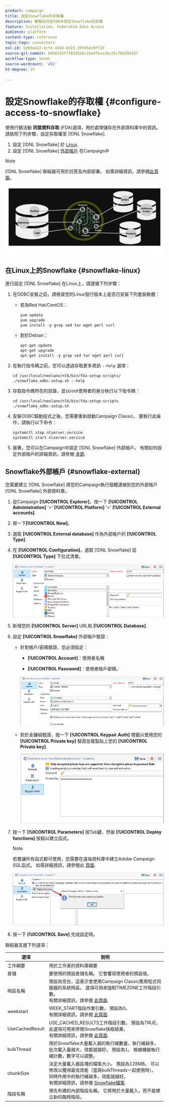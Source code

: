 ```yaml
---
product: campaign
title: 設定Snowflake的存取權
description: 瞭解如何在FDA中設定Snowflake存取權
feature: Installation, Federated Data Access
audience: platform
content-type: reference
topic-tags: connectors
exl-id: bdb5e422-ecfe-42eb-bd15-39fe5ec0ff1d
source-git-commit: b666535f7f82d1b8c2da4fbce1bc25cf8d39d187
workflow-type: tm+mt
source-wordcount: '492'
ht-degree: 2%

---
```


# 設定Snowflake的存取權 {#configure-access-to-snowflake}

使用行銷活動 **同盟資料存取** (FDA)選項，用於處理儲存在外部資料庫中的資訊。 請依照下列步驟，設定存取權至 [!DNL Snowflake].

1. 設定 [!DNL Snowflake] 於 [Linux](#snowflake-linux).
1. 設定 [!DNL Snowflake] [外部帳戶](#snowflake-external) 在Campaign中

>[!NOTE]
>
>[!DNL Snowflake] 聯結器可用於託管及內部部署。 如需詳細資訊，請參閱[此頁面](../../installation/using/capability-matrix.md)。

![](assets/snowflake_3.png)

## 在Linux上的Snowflake {#snowflake-linux}

進行設定 [!DNL Snowflake] 在Linux上，請遵循下列步驟：

1. 在ODBC安裝之前，請檢查您的Linux發行版本上是否已安裝下列套裝軟體：

   * 若為Red Hat/CentOS：

     ```
     yum update
     yum upgrade
     yum install -y grep sed tar wget perl curl
     ```

   * 對於Debian：

     ```
     apt-get update
     apt-get upgrade
     apt-get install -y grep sed tar wget perl curl
     ```

1. 在執行指令碼之前，您可以透過存取更多資訊 `--help` 選項：

   ```
   cd /usr/local/neolane/nl6/bin/fda-setup-scripts/
   ./snowflake_odbc-setup.sh --help
   ```

1. 存取指令碼所在的目錄，並以root使用者的身分執行以下指令碼：

   ```
   cd /usr/local/neolane/nl6/bin/fda-setup-scripts
   ./snowflake_odbc-setup.sh
   ```

1. 安裝ODBC驅動程式之後，您需要重新啟動Campaign Classic。 要執行此操作，請執行以下命令：

   ```
   systemctl stop nlserver.service
   systemctl start nlserver.service
   ```

1. 接著，您可以在Campaign中設定 [!DNL Snowflake] 外部帳戶。 有關如何設定外部帳戶的詳細資訊，請參閱 [本節](#snowflake-external).

## Snowflake外部帳戶 {#snowflake-external}

您需要建立 [!DNL Snowflake] 將您的Campaign執行個體連線到您的外部帳戶 [!DNL Snowflake] 外部資料庫。

1. 從Campaign **[!UICONTROL Explorer]**，按一下 **[!UICONTROL Administration]** &#39;>&#39; **[!UICONTROL Platform]** &#39;>&#39; **[!UICONTROL External accounts]**.

1. 按一下&#x200B;**[!UICONTROL New]**。

1. 選取 **[!UICONTROL External database]** 作為外部帳戶的 **[!UICONTROL Type]**.

1. 在 **[!UICONTROL Configuration]**，選取 [!DNL Snowflake] 從 **[!UICONTROL Type]** 下拉式清單。

   ![](assets/snowflake_5.png)

1. 新增您的 **[!UICONTROL Server]** URL和 **[!UICONTROL Database]**.

1. 設定 **[!UICONTROL Snowflake]** 外部帳戶驗證：

   * 針對帳戶/密碼驗證，您必須指定：

      * **[!UICONTROL Account]**：使用者名稱

      * **[!UICONTROL Password]**：使用者帳戶密碼。

     ![](assets/snowflake.png)

   * 對於金鑰組驗證，按一下 **[!UICONTROL Keypair Auth]** 標籤以使用您的 **[!UICONTROL Private key]** 驗證並複製貼上您的 **[!UICONTROL Private key]**.

     ![](assets/snowflake_4.png)

1. 按一下 **[!UICONTROL Parameters]** 按Tab鍵，然後 **[!UICONTROL Deploy functions]** 按鈕以建立函式。

   >[!NOTE]
   >
   >若要讓所有函式都可使用，您需要在遠端資料庫中建立Adobe Campaign SQL函式。 如需詳細資訊，請參閱此 [頁面](../../configuration/using/adding-additional-sql-functions.md).

   ![](assets/snowflake_2.png)

1. 按一下 **[!UICONTROL Save]** 完成設定時。

聯結器支援下列選項：

| 選項 | 說明 |
|---|---|
| 工作綱要 | 用於工作表的資料庫綱要 |
| 倉儲 | 要使用的預設倉儲名稱。 它會覆寫使用者的預設值。 |
| 時區名稱 | 預設為空白，這表示會使用Campaign Classic應用程式伺服器的系統時區。 選項可用來強制TIMEZONE工作階段引數。 <br>有關詳細資訊，請參閱 [此頁面](https://docs.snowflake.net/manuals/sql-reference/parameters.html#timezone). |
| weekstart | WEEK_START階段作業引數。 預設為0。 <br>有關詳細資訊，請參閱 [此頁面](https://docs.snowflake.com/en/sql-reference/parameters.html#week-start). |
| UseCachedResult | USE_CACHED_RESULTS工作階段引數。 預設為TRUE。 此選項可用來停用Snowflake快取結果。 <br>有關詳細資訊，請參閱 [此頁面](https://docs.snowflake.net/manuals/user-guide/querying-persisted-results.html). |
| bulkThread | 用於Snowflake大量載入器的執行緒數量，執行緒越多，批次載入量越大，效能就越好。 預設為1。 根據機器執行緒計數，數字可以調整。 |
| chunkSize | 決定大量載入器區塊的檔案大小。 預設為128MB。 可以修改以獲得最佳效能（當與bulkThreads一起使用時）。 同時作用中的執行緒越多，效能就越好。 <br>有關詳細資訊，請參閱 [Snowflake檔案](https://docs.snowflake.net/manuals/sql-reference/sql/put.html). |
| 階段名稱 | 預先布建的內部階段名稱。 它將用於大量載入，而不是建立新的臨時階段。 |
